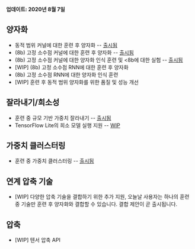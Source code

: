 **업데이트: 2020년 8월 7일**

## 양자화

- 동적 범위 커널에 대한 훈련 후 양자화 -- [출시됨](https://blog.tensorflow.org/2018/09/introducing-model-optimization-toolkit.html)
- (8b) 고정 소수점 커널에 대한 훈련 후 양자화 -- [출시됨](https://blog.tensorflow.org/2019/06/tensorflow-integer-quantization.html)
- (8b) 고정 소수점 커널에 대한 양자화 인식 훈련 및 <8b에 대한 실험 -- [출시됨](https://blog.tensorflow.org/2020/04/quantization-aware-training-with-tensorflow-model-optimization-toolkit.html)
- [WIP] (8b) 고정 소수점 RNN에 대한 훈련 후 양자화
- (8b) 고정 소수점 RNN에 대한 양자화 인식 훈련
- [WIP] 훈련 후 동적 범위 양자화를 위한 품질 및 성능 개선

## 잘라내기/희소성

- 훈련 중 규모 기반 가중치 잘라내기 -- [출시됨](https://blog.tensorflow.org/2019/05/tf-model-optimization-toolkit-pruning-API.html)
- TensorFlow Lite의 희소 모델 실행 지원 -- [WIP](https://github.com/tensorflow/model-optimization/issues/173)

## 가중치 클러스터링

- 훈련 중 가중치 클러스터링 -- [출시됨](https://blog.tensorflow.org/2020/08/tensorflow-model-optimization-toolkit-weight-clustering-api.html)

## 연계 압축 기술

- [WIP] 다양한 압축 기술을 결합하기 위한 추가 지원, 오늘날 사용자는 하나의 훈련 중 기술만 훈련 후 양자화와 결합할 수 있습니다. 결합 제안이 곧 출시됩니다.

## 압축

- [WIP] 텐서 압축 API
